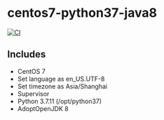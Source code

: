 # centos7-python37-java8

[![CI](https://github.com/pachira-open-source/centos7-python37-java8/actions/workflows/main.yml/badge.svg)](https://github.com/pachira-open-source/centos7-python37-java8/actions/workflows/main.yml)

## Includes

- CentOS 7
- Set language as en_US.UTF-8
- Set timezone as Asia/Shanghai
- Supervisor
- Python 3.7.11 (/opt/python37)
- AdoptOpenJDK 8
